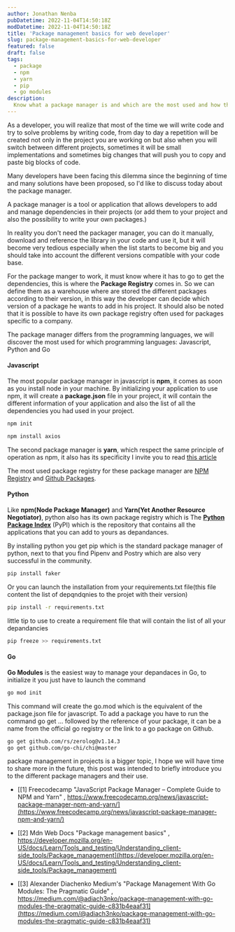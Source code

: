 ```yaml
---
author: Jonathan Nenba
pubDatetime: 2022-11-04T14:50:18Z
modDatetime: 2022-11-04T14:50:18Z
title: 'Package management basics for web developer'
slug: package-management-basics-for-web-developer
featured: false
draft: false
tags:
  - package
  - npm
  - yarn
  - pip
  - go modules
description:
  Know what a package manager is and which are the most used and how they work.
---
```


As a developer, you will realize that most of the time we will write code and try to solve problems by writing code, from day to day a repetition will be created not only in the project you are working on but also when you will switch between different projects, sometimes it will be small implementations and sometimes big changes that will push you to copy and paste big blocks of code.

Many developers have been facing this dilemma since the beginning of time and many solutions have been proposed, so I'd like to discuss today about the package manager.

A package manager is a tool or application that allows developers to add and manage dependencies in their projects (or add them to your project and also the possibility to write your own packages.)

In reality you don't need the packager manager, you can do it manually, download and reference the library in your code and use it, but it will become very tedious especially when the list starts to become big and you should take into account the different versions compatible with your code base.

For the package manger to work, it must know where it has to go to get the dependencies, this is where the __Package Registry__ comes in. So we can define them as a warehouse where are stored the different packages according to their version, in this way the developer can decide which version of a package he wants to add in his project. It should also be noted that it is possible to have its own package registry often used for packages specific to a company.

The package manager differs from the programming languages, we will discover the most used for which programming languages: Javascript, Python and Go

#### Javascript

The most popular package manager in javascript is __npm__, it comes as soon as you install node in your machine. 
By initializing your application to use npm, it will create a __package.json__ file in your project, it will contain the different information of your application and also the list of all the dependencies you had used in your project.
```bash
npm init
```
```bash
npm install axios
```

The second package manager is __yarn__, which respect the same principle of operation as npm, it also has its specificity I invite you to read [this article](https://www.freecodecamp.org/news/javascript-package-manager-npm-and-yarn/)

The most used package registry for these package manager are [NPM Registry](https://www.npmjs.com/) and [Github Packages](https://github.com/features/packages).

#### Python

Like __npm(Node Package Manager)__ and __Yarn(Yet Another Resource Negotiator)__, python also has its own package registry which is The [__Python Package Index__](https://pypi.org/) (PyPI) which is the repository that contains all the applications that you can add to yours as depandances.

By installing python you get pip which is the standard package manager of python, next to that you find Pipenv and Postry which are also very successful in the community.

```bash
pip install faker
```

Or you can launch the installation from your requirements.txt file(this file content the list of depqndqnies to the projet with their version)
```bash
pip install -r requirements.txt
```

little tip to use to create a requirement file that will contain the list of all your depandancies
```bash
pip freeze >> requirements.txt
```

#### Go

__Go Modules__ is the easiest way to manage your depandaces in Go, to initialize it you just have to launch the command

```bash
go mod init
```
This command will create the go.mod which is the equivalent of the package.json file for javascript. 
To add a package you have to run the command go get ... followed by the reference of your package, it can be a name from the official go registry or the link to a go package on Github.

```bash
go get github.com/rs/zerolog@v1.14.3
go get github.com/go-chi/chi@master
```

package management in projects is a bigger topic, I hope we will have time to share more in the future, this post was intended to briefly introduce you to the different package managers and their use. 

-  [[1] Freecodecamp "JavaScript Package Manager – Complete Guide to NPM and Yarn" , https://www.freecodecamp.org/news/javascript-package-manager-npm-and-yarn/](https://www.freecodecamp.org/news/javascript-package-manager-npm-and-yarn/)

-  [[2] Mdn Web Docs "Package management basics" , https://developer.mozilla.org/en-US/docs/Learn/Tools_and_testing/Understanding_client-side_tools/Package_management](https://developer.mozilla.org/en-US/docs/Learn/Tools_and_testing/Understanding_client-side_tools/Package_management)

-  [[3] Alexander Diachenko Medium's "Package Management With Go Modules: The Pragmatic Guide" , https://medium.com/@adiach3nko/package-management-with-go-modules-the-pragmatic-guide-c831b4eaaf31](https://medium.com/@adiach3nko/package-management-with-go-modules-the-pragmatic-guide-c831b4eaaf31)